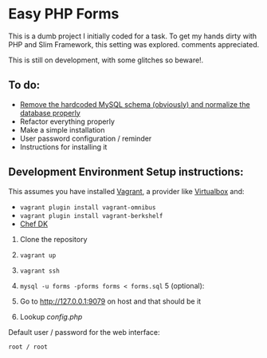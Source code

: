 # Easy PHP Forms

This is a dumb project I initially coded for a task.
To get my hands dirty with PHP and Slim Framework, this setting was explored.
comments appreciated.

This is still on development, with some glitches so beware!.

## To do:

- [Remove the hardcoded MySQL schema (obviously) and normalize the database properly](https://github.com/alfonsoperez/easy-php-forms/issues/1)
- Refactor everything properly
- Make a simple installation 
- User password configuration / reminder
- Instructions for installing it


## Development Environment Setup instructions:

This assumes you have installed [Vagrant](http://www.vagrantup.com), a provider like [Virtualbox](http://www.virtualbox.org) and:

 - `vagrant plugin install vagrant-omnibus`
 - `vagrant plugin install vagrant-berkshelf`
 - [Chef DK](https://downloads.chef.io/chef-dk/)

1. Clone the repository
2. `vagrant up`
3. `vagrant ssh`
4. `mysql -u forms -pforms forms < forms.sql`
5 (optional): 
5. Go to http://127.0.0.1:9079 on host and that should be it

6. Lookup *config.php*

Default user / password for the web interface: 

    root / root